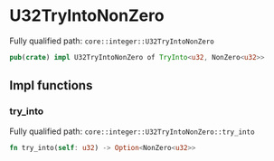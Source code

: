 # U32TryIntoNonZero

Fully qualified path: `core::integer::U32TryIntoNonZero`

```rust
pub(crate) impl U32TryIntoNonZero of TryInto<u32, NonZero<u32>>
```

## Impl functions

### try_into

Fully qualified path: `core::integer::U32TryIntoNonZero::try_into`

```rust
fn try_into(self: u32) -> Option<NonZero<u32>>
```


